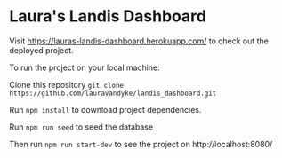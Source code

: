 # Laura's Landis Dashboard

Visit https://lauras-landis-dashboard.herokuapp.com/ to check out the deployed project.

To run the project on your local machine:

Clone this repository `git clone https://github.com/lauravandyke/landis_dashboard.git`

Run `npm install` to download project dependencies.

Run `npm run seed` to seed the database

Then run `npm run start-dev` to see the project on http://localhost:8080/
